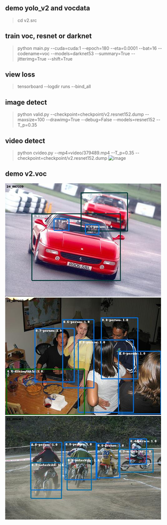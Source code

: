 ## demo yolo_v2 and vocdata
> cd v2.src

## train voc, resnet or darknet
> python main.py --cuda=cuda:1 --epoch=180 --eta=0.0001 --bat=16 --codename=voc --models=darknet53 --summary=True --jitterimg=True --shift=True

## view loss
> tensorboard --logdir runs --bind_all

## image detect
> python valid.py --checkpoint=checkpoint/v2.resnet152.dump --maxsize=100 --drawimg=True --debug=False --models=resnet152 --T_p=0.35

## video detect
> python cvideo.py --mp4=video/379489.mp4 --T_p=0.35 --checkpoint=checkpoint/v2.resnet152.dump
![image](https://github.com/isnowran/yolo/blob/master/demo.v2_voc.detect.jpg/v2_voc_411907.gif)

## demo v2.voc
![image](https://github.com/isnowran/yolo/blob/master/demo.v2_voc.detect.jpg/24_007339.jpg)
![image](https://github.com/isnowran/yolo/blob/master/demo.v2_voc.detect.jpg/28_007237.jpg)
![image](https://github.com/isnowran/yolo/blob/master/demo.v2_voc.detect.jpg/31_000467.jpg)
